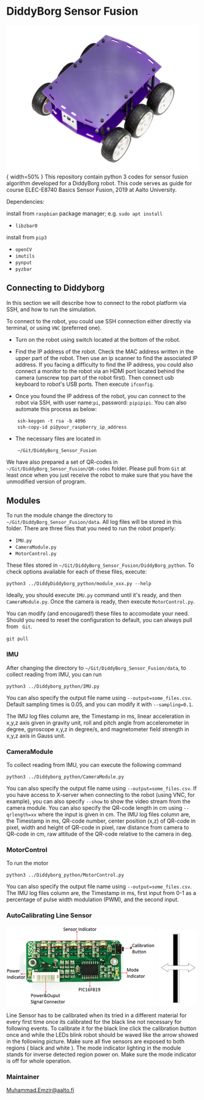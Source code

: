 # DiddyBorg Sensor Fusion
![Diddy Borg](./DiddyBorg/Figures/diddyborg_alpha.png){ width=50% }
This repository contain python 3 codes for sensor fusion algorithm developed for a DiddyBorg robot. This code serves as guide for course ELEC-E8740 Basics Sensor Fusion, 2019 at Aalto University.

Dependencies:

install from `raspbian` package manager; e.g.  `sudo apt install`

* `libzbar0`

install from `pip3`
* `openCV`
* `imutils`
* `pynput`
* `pyzbar`

## Connecting to Diddyborg

In this section we will describe how to connect to the robot platform via SSH, and how to run the simulation.

To connect to the robot, you could use SSH connection either directly via terminal, or using `VNC` (preferred one). 

* Turn on the robot using switch located at the bottom of the robot.
* Find the IP address of the robot. Check the MAC address written in the upper part of the robot. Then use an ip scanner to find the associated IP address. If you facing a difficulty to find the IP address, you could also connect a monitor to the robot via an HDMI port located behind the camera (unscrew top part of the robot first). Then connect usb keyboard to robot's USB ports. Then execute `ifconfig`.

* Once you found the IP address of the robot, you can connect to the robot via SSH, with user name:`pi`, password: `pipipipi`. You can also automate this process as below:
```console
    ssh-keygen -t rsa -b 4096
    ssh-copy-id pi@your_raspberry_ip_address
```
* The necessary files are located in 
```console
    ~/Git/DiddyBorg_Sensor_Fusion
```
We have also prepared a set of QR-codes in `~/Git/DiddyBorg_Sensor_Fusion/QR-codes` folder. Please pull from `Git` at least once when you just receive the robot to make sure that you have the unmodified version of program.

## Modules

To run the module change the directory to `~/Git/DiddyBorg_Sensor_Fusion/data`. All log files will be stored in this folder. There are three files that you need to run the robot properly:

* `IMU.py`
* `CameraModule.py`
* `MotorControl.py`

These files stored in `~/Git/DiddyBorg_Sensor_Fusion/DiddyBorg_python`. To check options available for each of these files, execute:
```console
python3 ../DiddyDiddyborg_python/module_xxx.py --help
```
Ideally, you should execute `IMU.py` command until it's ready, and then `CameraModule.py`. Once the camera is ready, then execute `MotorControl.py`.

You can modify (and encougared!) these files to accomodate your need. Should you need to reset the configuration to default, you can always pull from ` Git`.

`git pull`

### IMU
After changing the directory to `~/Git/DiddyBorg_Sensor_Fusion/data`, to collect reading from IMU, you can run
```console
python3 ../Diddyborg_python/IMU.py
```
You can also specify the output file name using `--output=some_files.csv`. Default sampling times is $0.05$, and you can modify it with `--sampling=0.1`.

The IMU log files column are, the Timestamp in ms, linear acceleration in x,y,z axis given in gravity unit, roll and pitch angle from accelerometer in degree, gyroscope x,y,z in degree/s, and magnetometer field strength in x,y,z axis  in Gauss unit.

### CameraModule

To collect reading from IMU, you can execute the following command
```console
python3 ../Diddyborg_python/CameraModule.py
```

You can also specify the output file name using `--output=some_files.csv`. If you have access to X-server when connecting to the robot (using VNC, for example), you can also specify `--show` to show the video stream from the camera module. You can also specify the QR-code length in cm using `--qrlength=xx` where the input is given in cm.
The IMU log files column are, the Timestamp in ms, QR-code number, center position (x,z) of QR-code in pixel, width and height of QR-code in pixel, raw distance from camera to QR-code in cm, raw attitude of the QR-code relative to the camera in deg.

### MotorControl
To run the motor
```console
python3 ../Diddyborg_python/MotorControl.py
```
You can also specify the output file name using `--output=some_files.csv`. 
The IMU log files column are, the Timestamp in ms, first input from 0-1 as a percentage of pulse width modulation (PWM), and the second input.

### AutoCalibrating Line Sensor
![IR Sensor Module](./DiddyBorg/Figures/Board_Line_Sensor.png)
![Line Moving](./DiddyBorg/Figures/Detecting_Line.png)

Line Sensor has to be calibrated when its tried in a different material for every first time once its calibrated for the black line not necessary for following events. To calibrate it for the black line click the calibration button once and while the LEDs blink robot should be waved like the arrow showed in the following picture. Make sure all five sensors are exposed to both regions ( black and white ). The mode indicator lighting in the module stands for inverse detected region power on. Make sure the mode indicator is off for whole operation.

### Maintainer
Muhammad.Emzir@aalto.fi

